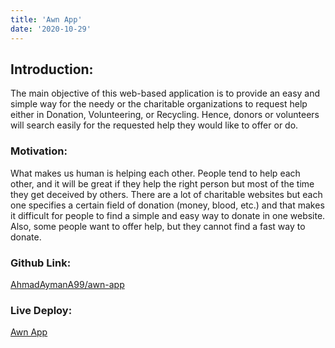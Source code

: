 ```yaml
---
title: 'Awn App'
date: '2020-10-29'
---
```


## Introduction:
The main objective of this web-based application is to provide an 
easy and simple way for the needy or the charitable 
organizations to request help either in Donation, Volunteering, 
or Recycling. Hence, donors or volunteers will search easily for 
the requested help they would like to offer or do.

### Motivation:
What makes us human is helping each other. People tend to help each 
other, and it will be great if they help the right person but most of the 
time they get deceived by others. There are a lot of charitable websites 
but each one specifies a certain field of donation (money, blood, etc.) 
and that makes it difficult for people to find a simple and easy way to 
donate in one website. Also, some people want to offer help, but they 
cannot find a fast way to donate.

### Github Link:
[AhmadAymanA99/awn-app](https://github.com/AhmadAymanA99/awn-app)

### Live Deploy:
[Awn App](https://awn-app.herokuapp.com/)